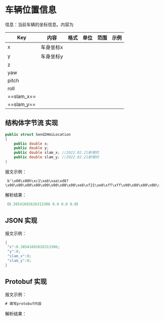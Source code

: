 # 车辆位置信息

信息：当前车辆的坐标信息。内容为

| Key        | 内容      | 格式 | 单位 | 范围 | 示例 |
| ---------- | --------- | ---- | ---- | ---- | ---- |
| x          | 车身坐标x |      |      |      |      |
| y          | 车身坐标y |      |      |      |      |
| z          |           |      |      |      |      |
| yaw        |           |      |      |      |      |
| pitch      |           |      |      |      |      |
| roll       |           |      |      |      |      |
| ==slam_x== |           |      |      |      |      |
| ==slam_y== |           |      |      |      |      |

## 结构体字节流 实现

```c++
public struct Send2HmiLocation 
{
    public double x;
    public double y;
    public double slam_x; //2022.02.21新增的
    public double slam_y; //2022.02.21新增的
}
```

报文示例：

```
 b'\x00\x00h\xc1\xab\xaa\xd8?\x00\x00\x00\x00\x00\x00\x00\x00\xe8\xf21\xe0\xff\xff\x00\x80\x00\x00\x00\x80\x00\x00\x00\x00\x00\x00\x00\x80\x00\x00\x00\x80X\x1a\x08\xd6\x13\x15\x08\x15\x1d\x15\x15\x15'
```

解析结果：

```c++
（0.38541692626313306 0.0 0.0 0.0）
```

## JSON 实现

报文示例：

```c++
{
 "x":0.38541692626313306;
 "y":0;
 "slam_x":0;
 "slam_y":0;
}
```

## Protobuf 实现

报文示例：

```protobuf
# 填写protobuf内容
```

解析结果：

```
```

